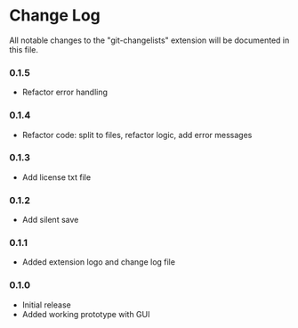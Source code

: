 # Change Log

All notable changes to the "git-changelists" extension will be documented in this file.

### 0.1.5

- Refactor error handling

### 0.1.4

- Refactor code: split to files, refactor logic, add error messages

### 0.1.3

- Add license txt file

### 0.1.2

- Add silent save

### 0.1.1

- Added extension logo and change log file

### 0.1.0

- Initial release
- Added working prototype with GUI
